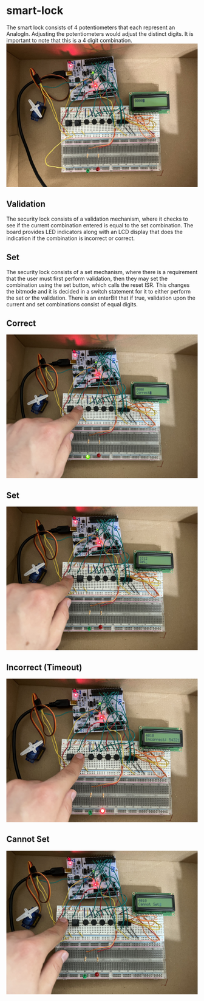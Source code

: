 # smart-lock
The smart lock consists of 4 potentiometers that each represent an AnalogIn.
Adjusting the potentiometers would adjust the distinct digits.
It is important to note that this is a 4 digit combination. 
![initIMG](docs/img/init.jpg)

## Validation
The security lock consists of a validation mechanism, where it checks to
see if the current combination entered is equal to the set combination.
The board provides LED indicators along with an LCD display that does the
indication if the combination is incorrect or correct.

## Set
The security lock consists of a set mechanism, where there is a 
requirement that the user must first perform validation, then 
they may set the combination using the set button, which calls the 
reset ISR. This changes the bitmode and it is decided in a switch
statement for it to either perform the set or the validation.
There is an enterBit that if true, validation upon the current
and set combinations consist of equal digits.

## Correct
![correct2IMG](docs/img/correct2.jpg)
## Set
![setIMG](docs/img/set.jpg)
## Incorrect (Timeout)
![incorrectIMG](docs/img/incorrect.jpg)
## Cannot Set
![cannotSetIMG](docs/img/cannotset.jpg)
